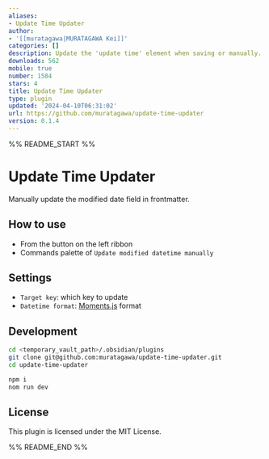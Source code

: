 ```yaml
---
aliases:
- Update Time Updater
author:
- '[[muratagawa|MURATAGAWA Kei]]'
categories: []
description: Update the 'update time' element when saving or manually.
downloads: 562
mobile: true
number: 1584
stars: 4
title: Update Time Updater
type: plugin
updated: '2024-04-10T06:31:02'
url: https://github.com/muratagawa/update-time-updater
version: 0.1.4
---
```


%% README_START %%

# Update Time Updater

Manually update the modified date field in frontmatter.

## How to use

- From the button on the left ribbon
- Commands palette of `Update modified datetime manually`

## Settings

- `Target key`: which key to update
- `Datetime format`: [Moments.js](https://momentjscom.readthedocs.io/en/latest/moment/04-displaying/01-format/) format

## Development

```sh
cd <temporary_vault_path>/.obsidian/plugins
git clone git@github.com:muratagawa/update-time-updater.git
cd update-time-updater

npm i
nom run dev
```

## License

This plugin is licensed under the MIT License.

%% README_END %%